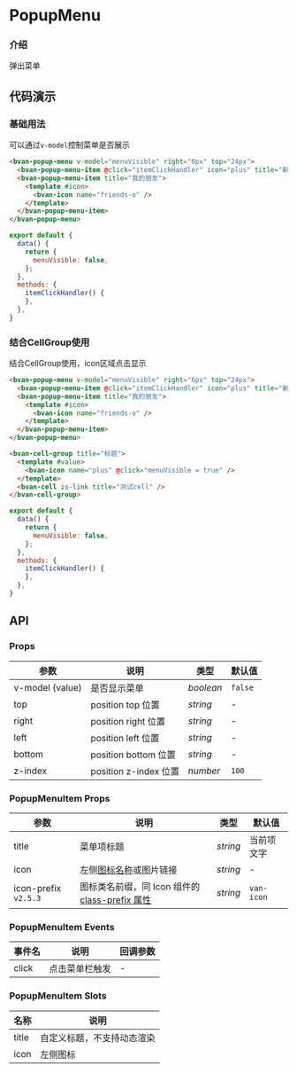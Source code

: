 # PopupMenu 

### 介绍

弹出菜单

## 代码演示

### 基础用法

可以通过`v-model`控制菜单是否展示

```html
<bvan-popup-menu v-model="menuVisible" right="6px" top="24px">
  <bvan-popup-menu-item @click="itemClickHandler" icon="plus" title="新建日程" />
  <bvan-popup-menu-item title="我的朋友">
    <template #icon>
      <bvan-icon name="friends-o" />
    </template>
  </bvan-popup-menu-item>
</bvan-popup-menu>
```

```js
export default {
  data() {
    return {
      menuVisible: false,
    };
  },
  methods: {
    itemClickHandler() {
    },
  },
}
```

### 结合CellGroup使用

结合CellGroup使用，icon区域点击显示

```html
<bvan-popup-menu v-model="menuVisible" right="6px" top="24px">
  <bvan-popup-menu-item @click="itemClickHandler" icon="plus" title="新建日程" />
  <bvan-popup-menu-item title="我的朋友">
    <template #icon>
      <bvan-icon name="friends-o" />
    </template>
  </bvan-popup-menu-item>
</bvan-popup-menu>

<bvan-cell-group title="标题">
  <template #value>
    <bvan-icon name="plus" @click="menuVisible = true" />
  </template>
  <bvan-cell is-link title="测试cell" />
</bvan-cell-group>
```

```js
export default {
  data() {
    return {
      menuVisible: false,
    };
  },
  methods: {
    itemClickHandler() {
    },
  },
}
```

## API

### Props

| 参数 | 说明 | 类型 | 默认值 |
|------|------|------|------|
| v-model (value) | 是否显示菜单 | *boolean* | `false` |
| top | position top 位置 | *string* | - |
| right | position right 位置 | *string* | - |
| left | position left 位置 | *string* | - |
| bottom | position bottom 位置 | *string* | - |
| z-index | position z-index 位置 | *number* | `100` |


### PopupMenuItem Props

| 参数 | 说明 | 类型 | 默认值 |
|------|------|------|------|
| title | 菜单项标题 | *string* | 当前项文字 |
| icon | 左侧[图标名称](#/zh-CN/icon)或图片链接 | *string* | - |
| icon-prefix `v2.5.3` | 图标类名前缀，同 Icon 组件的 [class-prefix 属性](#/zh-CN/icon#props) | *string* | `van-icon` |

### PopupMenuItem Events

| 事件名 | 说明 | 回调参数 |
|------|------|------|
| click | 点击菜单栏触发 | - |

### PopupMenuItem Slots

| 名称 | 说明 |
|------|------|
| title | 自定义标题，不支持动态渲染 |
| icon | 左侧图标 |